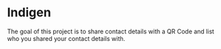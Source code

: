 # Indigen
The goal of this project is to share contact details with a QR Code and list who you shared your contact details with.
